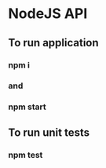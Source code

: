 # NodeJS API

## To run application

### npm i

### and

### npm start

## To run unit tests

### npm test